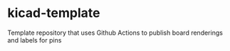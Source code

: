 # kicad-template
Template repository that uses Github Actions to publish board renderings and labels for pins

